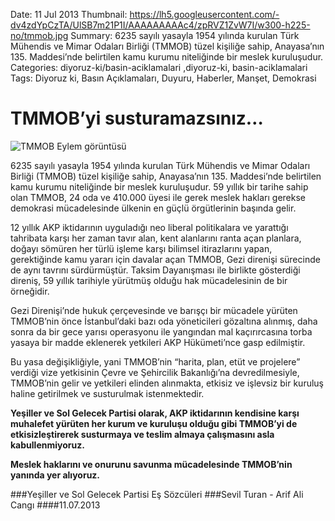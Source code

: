 Date: 11 Jul 2013
Thumbnail: https://lh5.googleusercontent.com/-dv4zdYpCzTA/UlSB7m21P1I/AAAAAAAAAc4/zpRVZ1ZvW7I/w300-h225-no/tmmob.jpg
Summary: 6235 sayılı yasayla 1954 yılında kurulan Türk Mühendis ve Mimar Odaları Birliği (TMMOB) tüzel kişiliğe sahip, Anayasa’nın 135. Maddesi’nde belirtilen kamu kurumu niteliğinde bir meslek kuruluşudur. 
Categories: diyoruz-ki/basin-aciklamalari ,diyoruz-ki, basin-aciklamalari
Tags: Diyoruz ki, Basın Açıklamaları, Duyuru, Haberler, Manşet, Demokrasi

# TMMOB’yi susturamazsınız…

![TMMOB Eylem görüntüsü](https://lh5.googleusercontent.com/-dv4zdYpCzTA/UlSB7m21P1I/AAAAAAAAAc4/zpRVZ1ZvW7I/w300-h225-no/tmmob.jpg)

6235 sayılı yasayla 1954 yılında kurulan Türk Mühendis ve Mimar Odaları Birliği (TMMOB) tüzel kişiliğe sahip, Anayasa’nın 135. Maddesi’nde belirtilen kamu kurumu niteliğinde bir meslek kuruluşudur. 59 yıllık bir tarihe sahip olan TMMOB, 24 oda ve 410.000 üyesi ile gerek meslek hakları gerekse demokrasi mücadelesinde ülkenin en güçlü örgütlerinin başında gelir.

12 yıllık AKP iktidarının uyguladığı neo liberal politikalara ve yarattığı tahribata karşı her zaman tavır alan, kent alanlarını ranta açan planlara, doğayı sömüren her türlü işleme karşı bilimsel itirazlarını yapan, gerektiğinde kamu yararı için davalar açan TMMOB, Gezi direnişi sürecinde de aynı tavrını sürdürmüştür. Taksim Dayanışması ile birlikte gösterdiği direniş, 59 yıllık tarihiyle yürütmüş olduğu hak mücadelesinin de bir örneğidir.

Gezi Direnişi’nde hukuk çerçevesinde ve barışçı bir mücadele yürüten TMMOB’nin önce İstanbul’daki bazı oda yöneticileri gözaltına alınmış, daha sonra da bir gece yarısı operasyonu ile yangından mal kaçırırcasına torba yasaya bir madde eklenerek yetkileri AKP Hükümeti’nce gasp edilmiştir.

Bu yasa değişikliğiyle, yani TMMOB’nin “harita, plan, etüt ve projelere” verdiği vize yetkisinin Çevre ve Şehircilik Bakanlığı’na devredilmesiyle, TMMOB’nin gelir ve yetkileri elinden alınmakta, etkisiz ve işlevsiz bir kuruluş haline getirilmek ve susturulmak istenmektedir.

**Yeşiller ve Sol Gelecek Partisi olarak, AKP iktidarının kendisine karşı muhalefet yürüten her kurum ve kuruluşu olduğu gibi TMMOB’yi de etkisizleştirerek susturmaya ve teslim almaya çalışmasını asla kabullenmiyoruz.**

**Meslek haklarını ve onurunu savunma mücadelesinde TMMOB’nin yanında yer alıyoruz.**


###Yeşiller ve Sol Gelecek Partisi Eş Sözcüleri
###Sevil Turan - Arif Ali Cangı
####11.07.2013
